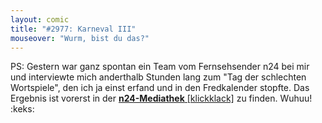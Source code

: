 ```yaml
---
layout: comic
title: "#2977: Karneval III"
mouseover: "Wurm, bist du das?"
---
```


PS: 
Gestern war ganz spontan ein Team vom Fernsehsender n24 bei mir und interviewte mich anderthalb Stunden lang zum "Tag der schlechten Wortspiele", den ich ja einst erfand und in den Fredkalender stopfte. 
Das Ergebnis ist vorerst in der <a href="http://www.n24.de/n24/Mediathek/videos/d/3825074/tag-der-schlechten-wortspiele.html" title="Tag der schlechten Wortspiele"><strong>n24-Mediathek</strong> [klickklack]</a> zu finden. 
Wuhuu!
:keks:
